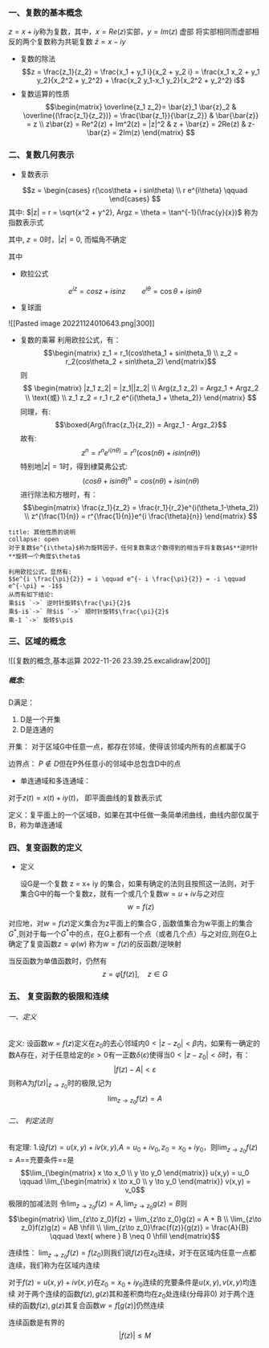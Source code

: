 ### 一、复数的基本概念
$z = x+iy$称为复数，其中，$x = Re(z)$实部，$y = Im(z)$ 虚部
将实部相同而虚部相反的两个复数称为共轭复数 $\bar{z} = x-iy$

- 复数的除法
$$z = \frac{z_1}{z_2} = \frac{x_1 + y_1 i}{x_2 + y_2 i} =   \frac{x_1 x_2 + y_1 y_2}{x_2^2 + y_2^2}  + \frac{x_2 y_1-x_1 y_2}{x_2^2 + y_2^2} i$$
- 复数运算的性质
$$\begin{matrix}
\overline{z_1 z_2}= \bar{z}_1 \bar{z}_2 & \overline{(\frac{z_1}{z_2})} = \frac{\bar{z_1}}{\bar{z_2}} & \bar{\bar{z}} = z \\
z\bar{z} = Re^2(z) + Im^2(z) = |z|^2 & z + \bar{z} = 2Re(z) & z-\bar{z} = 2Im(z)
\end{matrix} $$
### 二、复数几何表示
- 复数表示

$$z = \begin{cases}
r(\cos\theta  + i sin\theta) \\
r e^{i\theta} \qquad
\end{cases} $$
其中: $|z| = r = \sqrt{x^2 + y^2}, Argz = \theta = \tan^{-1}(\frac{y}{x})$
称为指数表示式

其中, $z = 0$时，$|z| = 0$, 而幅角不确定

其中
- 欧拉公式

$$e^{iz} = cosz + isinz \qquad e^{i\theta} = \cos \theta + i sin \theta$$
-  复球面

![[Pasted image 20221124010643.png|300]]

-  复数的乘幂
利用欧拉公式，有：
$$\begin{matrix}
z_1 = r_1(cos\theta_1 + sin\theta_1) \\
z_2 = r_2(cos\theta_2 + sin\theta_2)
\end{matrix}$$
则
$$
\begin{matrix}
|z_1 z_2| = |z_1||z_2| \\
Arg(z_1 z_2) = Argz_1 + Argz_2 \\
\text{或} \\
z_1 z_2 = r_1 r_2 e^{i(\theta_1 + \theta_2)}
\end{matrix}
$$
同理，有:
$$\boxed{Arg(\frac{z_1}{z_2}) = Argz_1 - Argz_2}$$
故有:
$$z^n = r^n e^{i(n\theta)} = r^n(cos(n\theta)+i sin(n\theta))$$
特别地$|z| = 1$时，得到棣莫弗公式: 
$$(cos\theta + i sin\theta) ^n= cos(n\theta) + isin(n\theta)$$
进行除法和方根时，有：
$$\begin{matrix}
\frac{z_1}{z_2} = \frac{r_1}{r_2}e^{i(\theta_1-\theta_2)} \\
z^{\frac{1}{n}} = r^{\frac{1}{n}}e^{i \frac{\theta}{n}}
\end{matrix}
$$
`````ad-note
title: 其他性质的说明
collapse: open
对于复数$e^{i\theta}$称为旋转因子，任何复数乘这个数得到的相当于将复数$A$**逆时针**旋转一个角度$\theta$

利用欧拉公式，显然有:
$$e^{i \frac{\pi}{2}} = i \qquad e^{- i \frac{\pi}{2}} = -i \qquad e^{-\pi} = -1$$
从而有如下结论:
乘$i$ `->` 逆时针旋转$\frac{\pi}{2}$
乘$-i$`->` 除$i$ `->` 顺时针旋转$\frac{\pi}{2}$
乘-1 `->` 旋转$\pi$
`````

### 三、区域的概念

![[复数的概念,基本运算 2022-11-26 23.39.25.excalidraw|200]]
##### 概念:
D满足：
1. D是一个开集
2. D是连通的

开集： 对于区域G中任意一点，都存在邻域，使得该邻域内所有的点都属于G

边界点： $P \notin D$但在P外任意小的邻域中总包含D中的点

- 单连通域和多连通域：

对于$z(t) = x(t) + iy(t)$， 即平面曲线的复数表示式

定义：复平面上的一个区域B，如果在其中任做一条简单闭曲线，曲线内部仅属于B，称为单连通域


### 四、复变函数的定义

- 定义
 
	设G是一个复数 z = x+ iy 的集合，如果有确定的法则且按照这一法则，对于集合G中的每一个复数z，就有一个或几个复数$w = u + iv$与之对应
$$w = f(z)$$

对应地，对$w = f(z)$定义集合为z平面上的集合G , 函数值集合为w平面上的集合$G^*$,则对于每一个$G^*$中的点，在G上都有一个点（或者几个点）与之对应,则在G上确定了复变函数$z = \varphi(w)$ 称为$w = f(z)$的反函数/逆映射

当反函数为单值函数时，仍然有
$$z = \varphi[f(z)] ,\quad z\in G$$

### 五、 复变函数的极限和连续

###### 一、定义

定义: 设函数$w = f(z)$定义在$z_0$的去心邻域内$0< |z-z_0| < \beta$内，如果有一确定的数A存在，对于任意给定的$\varepsilon > 0$有一正数$\delta(\varepsilon)$使得当$0< |z-z_0|< \delta$时，有：
$$|f(z) - A| < \varepsilon$$
则称A为$f(z)|_{z\to z_0}$时的极限,记为
$$\lim_{z \to z_0} f(z) = A$$

###### 二、 判定法则

有定理:
1.设$f(z) = u(x,y) + iv(x,y)$,$A = u_0 +iv_0, z_0 = x_0 + iy_0$，则$\lim_{z \to z_0} f(z) = A$==充要条件==是
$$\lim_{\begin{matrix}
x \to x_0 \\
y \to y_0 \end{matrix}} u(x,y) = u_0  \qquad
\lim_{\begin{matrix}
x \to x_0 \\
y \to y_0 \end{matrix}} v(x,y) = v_0$$
极限的加减法则
令$\lim_{z\to z_0} f(z)= A , \lim_{z\to z_0} g(z) = B$则
$$\begin{matrix}
\lim_{z\to z_0}f(z) + \lim_{z\to z_0}g(z) = A + B \\
\lim_{z\to z_0}f(z)g(z) = AB \hfill \\
\lim_{z\to z_0}\frac{f(z)}{g(z)} = \frac{A}{B} \qquad \text{ where } B \neq 0 \hfill
\end{matrix}$$

连续性：
$\lim_{z\to z_0} f(z) = f(z_0)$则我们说$f(z)$在$z_0$连续，对于在区域内任意一点都连续，我们称为在区域内连续

对于$f(z) = u(x,y) + iv(x,y)$在$z_0 = x_0 + iy_0$连续的充要条件是$u(x,y),v(x,y)$均连续
对于两个连续的函数$f(z),g(z)$其和差积商均在$z_0$处连续(分母非0)
对于两个连续的函数$f(z),g(z)$其复合函数$w = f[g(z)]$仍然连续

连续函数是有界的
$$|f(z)|\leq M$$


